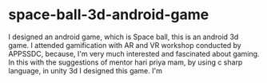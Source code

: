 # space-ball-3d-android-game
I designed an android game, which is Space ball, this is an android 3d game. I attended gamification with AR and VR workshop conducted by APPSSDC, because, I'm very much interested and fascinated about gaming. In this with the suggestions of mentor hari priya mam, by using c sharp language, in unity 3d I designed this game. I'm 
